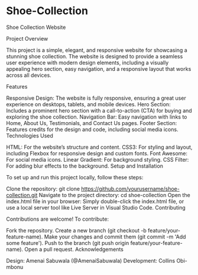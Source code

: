 # Shoe-Collection

Shoe Collection Website

Project Overview

This project is a simple, elegant, and responsive website for showcasing a stunning shoe collection. The website is designed to provide a seamless user experience with modern design elements, including a visually appealing hero section, easy navigation, and a responsive layout that works across all devices.

Features

Responsive Design: The website is fully responsive, ensuring a great user experience on desktops, tablets, and mobile devices.
Hero Section: Includes a prominent hero section with a call-to-action (CTA) for buying and exploring the shoe collection.
Navigation Bar: Easy navigation with links to Home, About Us, Testimonials, and Contact Us pages.
Footer Section: Features credits for the design and code, including social media icons.
Technologies Used

HTML: For the website’s structure and content.
CSS3: For styling and layout, including Flexbox for responsive design and custom fonts.
Font Awesome: For social media icons.
Linear Gradient: For background styling.
CSS Filter: For adding blur effects to the background.
Setup and Installation

To set up and run this project locally, follow these steps:

Clone the repository:
 git clone https://github.com/yourusername/shoe-collection.git
Navigate to the project directory:
 cd shoe-collection
Open the index.html file in your browser: Simply double-click the index.html file, or use a local server tool like Live Server in Visual Studio Code.
Contributing

Contributions are welcome! To contribute:

Fork the repository.
Create a new branch (git checkout -b feature/your-feature-name).
Make your changes and commit them (git commit -m 'Add some feature').
Push to the branch (git push origin feature/your-feature-name).
Open a pull request.
Acknowledgements

Design: Amenai Sabuwala (@AmenaiSabuwala)
Development: Collins Obi-mbonu
